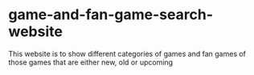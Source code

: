 # game-and-fan-game-search-website
This website is to show different categories of games and fan games of those games that are either new, old or upcoming

